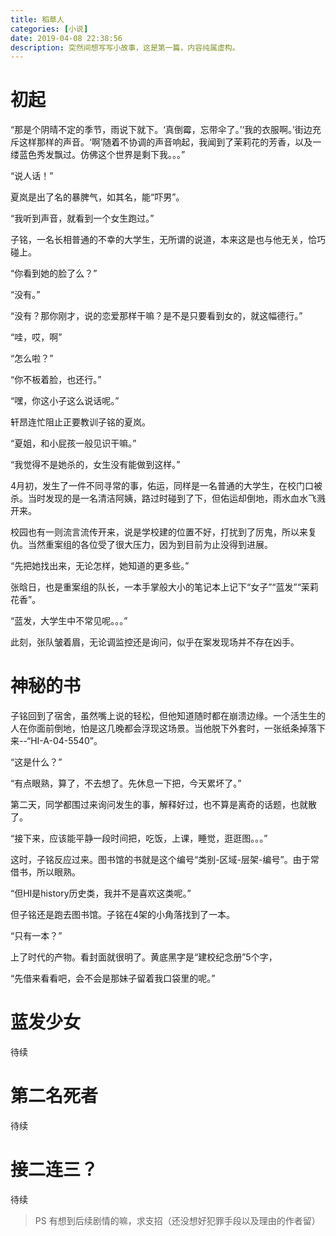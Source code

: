 ```yaml
---
title: 稻草人
categories: [小说]
date: 2019-04-08 22:38:56
description: 突然间想写写小故事，这是第一篇，内容纯属虚构。
---
```


# 初起

“那是个阴晴不定的季节，雨说下就下。‘真倒霉，忘带伞了。’‘我的衣服啊。’街边充斥这样那样的声音。‘啊’随着不协调的声音响起，我闻到了茉莉花的芳香，以及一缕蓝色秀发飘过。仿佛这个世界是剩下我。。。”

“说人话！”

夏岚是出了名的暴脾气，如其名，能“吓男”。

“我听到声音，就看到一个女生跑过。”

<!-- more -->

子铭，一名长相普通的不幸的大学生，无所谓的说道，本来这是也与他无关，恰巧碰上。

“你看到她的脸了么？”

“没有。”

“没有？那你刚才，说的恋爱那样干嘛？是不是只要看到女的，就这幅德行。”

“哇，哎，啊”

“怎么啦？”

“你不板着脸，也还行。”

“嘿，你这小子这么说话呢。”

轩昂连忙阻止正要教训子铭的夏岚。

“夏姐，和小屁孩一般见识干嘛。”

“我觉得不是她杀的，女生没有能做到这样。”

4月初，发生了一件不同寻常的事，佑运，同样是一名普通的大学生，在校门口被杀。当时发现的是一名清洁阿姨，路过时碰到了下，但佑运却倒地，雨水血水飞溅开来。

校园也有一则流言流传开来，说是学校建的位置不好，打扰到了厉鬼，所以来复仇。当然重案组的各位受了很大压力，因为到目前为止没得到进展。

“先把她找出来，无论怎样，她知道的更多些。”

张晗日，也是重案组的队长，一本手掌般大小的笔记本上记下“女子”“蓝发”“茉莉花香”。

“蓝发，大学生中不常见呢。。。”

此刻，张队皱着眉，无论调监控还是询问，似乎在案发现场并不存在凶手。

# 神秘的书

子铭回到了宿舍，虽然嘴上说的轻松，但他知道随时都在崩溃边缘。一个活生生的人在你面前倒地，怕是这几晚都会浮现这场景。当他脱下外套时，一张纸条掉落下来--“HI-A-04-5540”。

“这是什么？”

“有点眼熟，算了，不去想了。先休息一下把，今天累坏了。”

第二天，同学都围过来询问发生的事，解释好过，也不算是离奇的话题，也就散了。

“接下来，应该能平静一段时间把，吃饭，上课，睡觉，逛逛图。。。”

这时，子铭反应过来。图书馆的书就是这个编号“类别-区域-层架-编号”。由于常借书，所以眼熟。

“但HI是history历史类，我并不是喜欢这类呢。”

但子铭还是跑去图书馆。子铭在4架的小角落找到了一本。

“只有一本？”

上了时代的产物。看封面就很明了。黄底黑字是“建校纪念册”5个字，

“先借来看看吧，会不会是那妹子留着我口袋里的呢。”

# 蓝发少女

待续

# 第二名死者

待续

# 接二连三？

待续

> PS 有想到后续剧情的嘛，求支招（还没想好犯罪手段以及理由的作者留）
